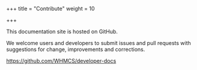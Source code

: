 +++
title = "Contribute"
weight = 10

+++

This documentation site is hosted on GitHub.

We welcome users and developers to submit issues and pull requests with suggestions for change, improvements and corrections.

https://github.com/WHMCS/developer-docs

